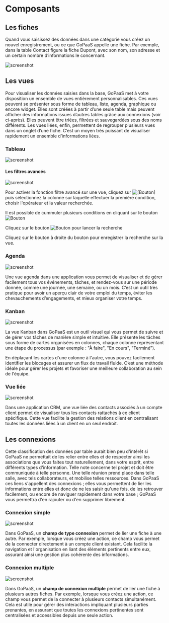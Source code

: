 # Composants

## Les fiches

Quand vous saisissez des données dans une catégorie vous créez un nouvel enregistrement, ou ce que GoPaaS appelle une fiche. Par exemple, dans la table Contact figure la fiche Dupont, avec son nom, son adresse et un certain nombre d’informations le concernant.

![screenshot](images/image11.png "Ecran principal")

## Les vues
Pour visualiser les données saisies dans la base, GoPaaS met à votre disposition un ensemble de vues entièrement personnalisables. Ces vues peuvent se présenter sous forme de tableau, liste, agenda, graphique ou encore widget. Elles sont créées à partir d’une seule table mais peuvent afficher des informations issues d’autres tables grâce aux connexions (voir ci-après). Elles peuvent être triées, filtrées et sauvegardées sous des noms différents. Les vues liées, enfin, permettent de regrouper plusieurs vues dans un onglet d’une fiche. C’est un moyen très puissant de visualiser rapidement un ensemble d’informations liées.
### Tableau
![screenshot](images/image1.png "Ecran principal")
#### Les filtres avancés
![screenshot](images/image2.png "Ecran principal")

Pour activer la fonction filtre avancé sur une vue, cliquez sur ![[Bouton]](images/image3.png) puis sélectionnez la colonne sur laquelle effectuer la première condition, choisir l'opérateur et la valeur recherchée.

Il est possible de cummuler plusieurs conditions en cliquant sur le bouton ![Bouton](images/image5.png)

Cliquez sur le bouton ![Bouton](images/image4.png) pour lancer la recherche

Cliquez sur le bouton à droite du bouton pour enregistrer la recherche sur la vue.
### Agenda
![screenshot](images/image6.png "Ecran principal")

Une vue agenda dans une application vous permet de visualiser et de gérer facilement tous vos événements, tâches, et rendez-vous sur une période donnée, comme une journée, une semaine, ou un mois. C’est un outil très pratique pour avoir un aperçu clair de votre emploi du temps, éviter les chevauchements d’engagements, et mieux organiser votre temps.
### Kanban
![screenshot](images/image7.png "Ecran principal")

La vue Kanban dans GoPaaS est un outil visuel qui vous permet de suivre et de gérer vos tâches de manière simple et intuitive. Elle présente les tâches sous forme de cartes organisées en colonnes, chaque colonne représentant une étape du processus (par exemple : "À faire", "En cours", "Terminé").

En déplaçant les cartes d'une colonne à l'autre, vous pouvez facilement identifier les blocages et assurer un flux de travail fluide. C’est une méthode idéale pour gérer les projets et favoriser une meilleure collaboration au sein de l'équipe.

### Vue liée
![screenshot](images/image8.png "Ecran principal")

Dans une application CRM, une vue liée des contacts associés à un compte client permet de visualiser tous les contacts rattachés à ce client spécifique. Cette vue facilite la gestion des relations client en centralisant toutes les données liées à un client en un seul endroit.

## Les connexions
Cette classification des données par table aurait bien peu d'intérêt si GoPaaS ne permettait de les relier entre elles et de respecter ainsi les associations que vous faites tout naturellement, dans votre esprit, entre différents types d'information. Telle note concerne tel projet et doit être communiquée à telle personne. Une telle réunion prend place dans telle salle, avec tels collaborateurs, et mobilise telles ressources. Dans GoPaaS ces liens s'appellent des connexions ; elles vous permettent de lier les informations entre elles et donc de ne les saisir qu'une fois, de les retrouver facilement, ou encore de naviguer rapidement dans votre base ; GoPaaS vous permettra d'en rajouter ou d'en supprimer librement.
### Connexion simple

![screenshot](images/image9.png "Ecran principal")

Dans GoPaaS, un **champ de type connexion** permet de lier une fiche à une autre. Par exemple, lorsque vous créez une action, ce champ vous permet de la connecter directement à un compte client existant. Cela facilite la navigation et l'organisation en liant des éléments pertinents entre eux, assurant ainsi une gestion plus cohérente des informations.

### Connexion multiple

![screenshot](images/image10.png "Ecran principal")

Dans GoPaaS, un **champ de connexion multiple** permet de lier une fiche à plusieurs autres fiches. Par exemple, lorsque vous créez une action, ce champ vous permet de la connecter à plusieurs contacts simultanément. Cela est utile pour gérer des interactions impliquant plusieurs parties prenantes, en assurant que toutes les connexions pertinentes sont centralisées et accessibles depuis une seule action.